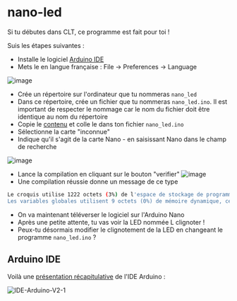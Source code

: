 # nano-led

Si tu débutes dans CLT, ce programme est fait pour toi !

Suis les étapes suivantes :

- Installe le logiciel [Arduino IDE](https://www.arduino.cc/en/software/)
- Mets le en langue française : File -> Preferences -> Language
 
![image](https://github.com/user-attachments/assets/d9098dfb-c433-46bb-a2c2-d6a24f96f09b)

- Crée un répertoire sur l'ordinateur que tu nommeras `nano_led`
- Dans ce répertoire, crée un fichier que tu nommeras `nano_led.ino`. Il est important de respecter le nommage car le nom du fichier doit être identique au nom du répertoire
- Copie le [contenu](nano_led.ino) et colle le dans ton fichier `nano_led.ino`
- Sélectionne la carte "inconnue"
- Indique qu'il s'agit de la carte Nano - en saisissant Nano dans le champ de recherche

![image](https://github.com/user-attachments/assets/8fcdb339-7af8-4f92-884f-4306d65ba42c)

- Lance la compilation en cliquant sur le bouton "verifier" ![image](https://github.com/user-attachments/assets/6e62242d-ff1e-48c3-9f7f-68b8c2e13837)
- Une compilation réussie donne un message de ce type

```bash
Le croquis utilise 1222 octets (3%) de l'espace de stockage de programmes. Le maximum est de 30720 octets.
Les variables globales utilisent 9 octets (0%) de mémoire dynamique, ce qui laisse 2039 octets pour les variables locales. Le maximum est de 2048 octets.
```
- On va maintenant téléverser le logiciel sur l'Arduino Nano
- Après une petite attente, tu vas voir la LED nommée L clignoter !
- Peux-tu désormais modifier le clignotement de la LED en changeant le programme `nano_led.ino` ?

## Arduino IDE

Voilà une [présentation récapitulative](https://arduino.blaisepascal.fr/presentation/logiciel/) de l'IDE Arduino :

![IDE-Arduino-V2-1](https://github.com/user-attachments/assets/bbb2add5-ecb9-4ca9-902e-8e20e17445e4)
